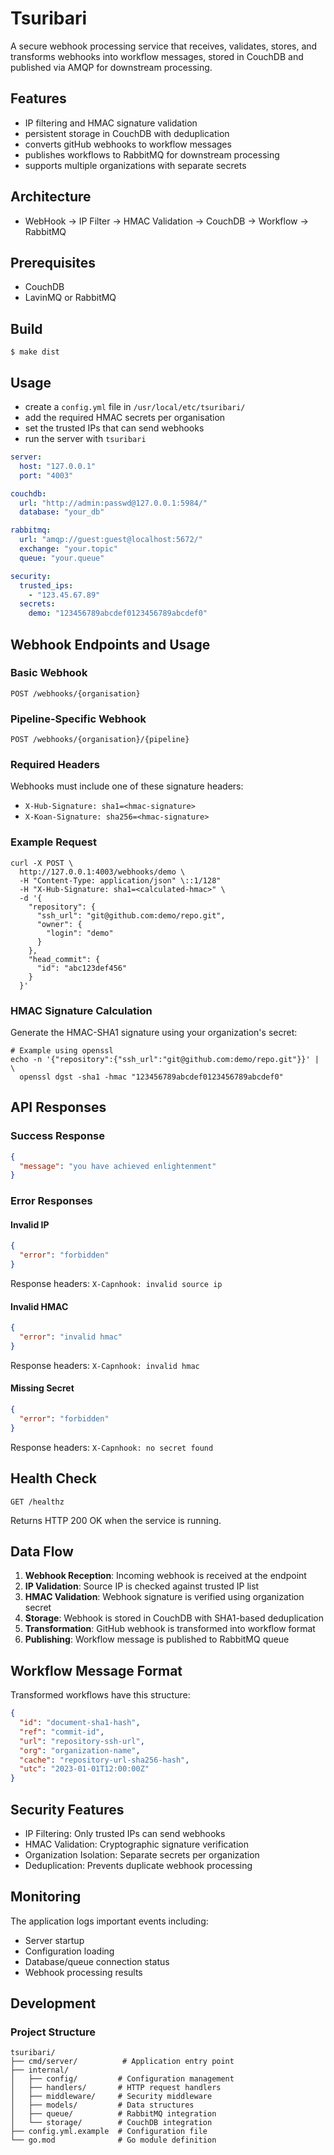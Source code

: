# Tsuribari

A secure webhook processing service that receives, validates, stores,
and transforms webhooks into workflow messages, stored in CouchDB and
published via AMQP for downstream processing.

## Features

- IP filtering and HMAC signature validation
- persistent storage in CouchDB with deduplication
- converts gitHub webhooks to workflow messages
- publishes workflows to RabbitMQ for downstream processing
- supports multiple organizations with separate secrets

## Architecture

- WebHook → IP Filter → HMAC Validation → CouchDB → Workflow → RabbitMQ

## Prerequisites

- CouchDB
- LavinMQ or RabbitMQ

## Build

```
$ make dist
```

## Usage

- create a `config.yml` file in `/usr/local/etc/tsuribari/`
- add the required HMAC secrets per organisation
- set the trusted IPs that can send webhooks
- run the server with `tsuribari`

```yaml
server:
  host: "127.0.0.1"
  port: "4003"

couchdb:
  url: "http://admin:passwd@127.0.0.1:5984/"
  database: "your_db"

rabbitmq:
  url: "amqp://guest:guest@localhost:5672/"
  exchange: "your.topic"
  queue: "your.queue"

security:
  trusted_ips:
    - "123.45.67.89"
  secrets:
    demo: "123456789abcdef0123456789abcdef0"
```

## Webhook Endpoints and Usage

### Basic Webhook
```
POST /webhooks/{organisation}
```

### Pipeline-Specific Webhook
```
POST /webhooks/{organisation}/{pipeline}
```

### Required Headers

Webhooks must include one of these signature headers:
- `X-Hub-Signature: sha1=<hmac-signature>`
- `X-Koan-Signature: sha256=<hmac-signature>`

### Example Request

```shell
curl -X POST \
  http://127.0.0.1:4003/webhooks/demo \
  -H "Content-Type: application/json" \::1/128"
  -H "X-Hub-Signature: sha1=<calculated-hmac>" \
  -d '{
    "repository": {
      "ssh_url": "git@github.com:demo/repo.git",
      "owner": {
        "login": "demo"
      }
    },
    "head_commit": {
      "id": "abc123def456"
    }
  }'
```

### HMAC Signature Calculation

Generate the HMAC-SHA1 signature using your organization's secret:

```shell
# Example using openssl
echo -n '{"repository":{"ssh_url":"git@github.com:demo/repo.git"}}' | \
  openssl dgst -sha1 -hmac "123456789abcdef0123456789abcdef0"
```

## API Responses

### Success Response
```json
{
  "message": "you have achieved enlightenment"
}
```

### Error Responses

#### Invalid IP
```json
{
  "error": "forbidden"
}
```
Response headers: `X-Capnhook: invalid source ip`

#### Invalid HMAC
```json
{
  "error": "invalid hmac"
}
```
Response headers: `X-Capnhook: invalid hmac`

#### Missing Secret
```json
{
  "error": "forbidden"
}
```
Response headers: `X-Capnhook: no secret found`

## Health Check

```
GET /healthz
```

Returns HTTP 200 OK when the service is running.

## Data Flow

1. **Webhook Reception**: Incoming webhook is received at the endpoint
2. **IP Validation**: Source IP is checked against trusted IP list
3. **HMAC Validation**: Webhook signature is verified using organization secret
4. **Storage**: Webhook is stored in CouchDB with SHA1-based deduplication
5. **Transformation**: GitHub webhook is transformed into workflow format
6. **Publishing**: Workflow message is published to RabbitMQ queue

## Workflow Message Format

Transformed workflows have this structure:

```json
{
  "id": "document-sha1-hash",
  "ref": "commit-id",
  "url": "repository-ssh-url",
  "org": "organization-name",
  "cache": "repository-url-sha256-hash",
  "utc": "2023-01-01T12:00:00Z"
}
```

## Security Features

- IP Filtering: Only trusted IPs can send webhooks
- HMAC Validation: Cryptographic signature verification
- Organization Isolation: Separate secrets per organization
- Deduplication: Prevents duplicate webhook processing

## Monitoring

The application logs important events including:
- Server startup
- Configuration loading
- Database/queue connection status
- Webhook processing results

## Development

### Project Structure
```
tsuribari/
├── cmd/server/          # Application entry point
├── internal/
│   ├── config/         # Configuration management
│   ├── handlers/       # HTTP request handlers
│   ├── middleware/     # Security middleware
│   ├── models/         # Data structures
│   ├── queue/          # RabbitMQ integration
│   └── storage/        # CouchDB integration
├── config.yml.example  # Configuration file
└── go.mod              # Go module definition
```

